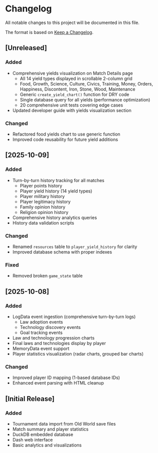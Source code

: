 # Changelog

All notable changes to this project will be documented in this file.

The format is based on [Keep a Changelog](https://keepachangelog.com/en/1.0.0/).

## [Unreleased]

### Added
- Comprehensive yields visualization on Match Details page
  - All 14 yield types displayed in scrollable 2-column grid
  - Food, Growth, Science, Culture, Civics, Training, Money, Orders, Happiness, Discontent, Iron, Stone, Wood, Maintenance
  - Generic `create_yield_chart()` function for DRY code
  - Single database query for all yields (performance optimization)
  - 20 comprehensive unit tests covering edge cases
- Updated developer guide with yields visualization section

### Changed
- Refactored food yields chart to use generic function
- Improved code reusability for future yield additions

## [2025-10-09]

### Added
- Turn-by-turn history tracking for all matches
  - Player points history
  - Player yield history (14 yield types)
  - Player military history
  - Player legitimacy history
  - Family opinion history
  - Religion opinion history
- Comprehensive history analytics queries
- History data validation scripts

### Changed
- Renamed `resources` table to `player_yield_history` for clarity
- Improved database schema with proper indexes

### Fixed
- Removed broken `game_state` table

## [2025-10-08]

### Added
- LogData event ingestion (comprehensive turn-by-turn logs)
  - Law adoption events
  - Technology discovery events
  - Goal tracking events
- Law and technology progression charts
- Final laws and technologies display by player
- MemoryData event support
- Player statistics visualization (radar charts, grouped bar charts)

### Changed
- Improved player ID mapping (1-based database IDs)
- Enhanced event parsing with HTML cleanup

## [Initial Release]

### Added
- Tournament data import from Old World save files
- Match summary and player statistics
- DuckDB embedded database
- Dash web interface
- Basic analytics and visualizations
